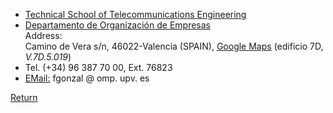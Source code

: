* [Technical School of Telecommunications Engineering](https://www.etsit.upv.es)
* [Departamento de Organización de Empresas](https://www.doe.upv.es)    
Address:    
Camino de Vera s/n, 46022-Valencia (SPAIN), [Google Maps](https://www.google.es/maps/place/Departamento+de+Organización+de+Empresas/@39.4810472,-0.3396806,18z/data=!3m1!4b1!4m5!3m4!1s0xd604880cbfc3375:0x2dce851824b9109b!8m2!3d39.4810876!4d-0.3386372) (edificio 7D, *V.7D.5.019*)    
* Tel. (+34) 96 387 70 00, Ext. 76823
* [EMail:](fgonzal@omp.upv.es) fgonzal @ omp. upv. es      

 [Return](https://fglguevara.github.io)
